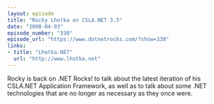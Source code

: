 ```yaml
---
layout: episode
title: "Rocky Lhotka on CSLA.NET 3.5"
date: "2008-04-03"
episode_number: "330"
episode_url: "https://www.dotnetrocks.com/?show=330"
links:
- title: "Lhotka.NET"
  url: "http://www.lhotka.net"
---
```


Rocky is back on .NET Rocks! to talk about the latest iteration of his CSLA.NET Application Framework, as well as to talk about some .NET technologies that are no longer as necessary as they once were.
